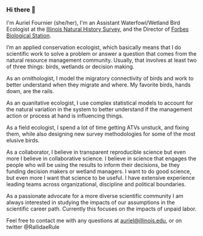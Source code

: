 ### Hi there 👋

I'm Auriel Fournier (she/her), I'm an Assistant Waterfowl/Wetland Bird Ecologist at the [Illinois Natural History Survey](https://www.inhs.illinois.edu/), and the Director of [Forbes Biological Station](https://forbes-bio-station.inhs.illinois.edu/). 

I’m an applied conservation ecologist, which basically means that I do scientific work to solve a problem or answer a question that comes from the natural resource management community. Usually, that involves at least two of three things: birds, wetlands or decision making.

As an ornithologist, I model the migratory connectivity of birds and work to better understand when they migrate and where. My favorite birds, hands down, are the rails.

As an quanitative ecologist, I use complex statistical models to account for the natural variation in the system to better understand if the management action or process at hand is influencing things.

As a field ecologist, I spend a lot of time getting ATVs unstuck, and fixing them, while also designing new survey methodologies for some of the most elusive birds.

As a collaborator, I believe in transparent reproducible science but even more I believe in collaborative science. I believe in science that engages the people who will be using the results to inform their decisions, be they funding decision makers or wetland managers. I want to do good science, but even more I want that science to be useful. I have extensive experience leading teams across organizational, discipline and political boundaries.

As a passionate advocate for a more diverse scientific community I am always interested in studying the impacts of our assumptions in the scientific career path. Currently this focuses on the impacts of unpaid labor.

Feel free to contact me with any questions at auriel@illinois.edu, or on twitter @RallidaeRule


